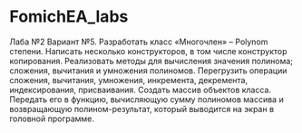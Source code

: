 FomichEA_labs
=============
Лаба №2
Вариант №5.
  Разработать класс «Многочлен» – Polynom степени.
  Написать несколько конструкторов, в том числе конструктор копирования.
  Реализовать методы для вычисления значения полинома; сложения, вычитания и умножения полиномов.
  Перегрузить операции сложения, вычитания, умножения, инкремента, декремента, индексирования, присваивания.
  Создать массив объектов класса.
  Передать его в функцию, вычисляющую сумму полиномов массива и возвращающую полином-результат, который выводится на экран в головной программе.
